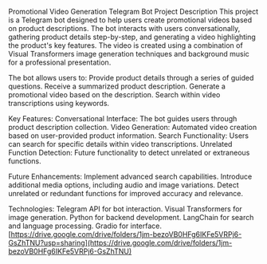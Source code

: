 Promotional Video Generation Telegram Bot
Project Description
This project is a Telegram bot designed to help users create promotional videos based on product descriptions. The bot interacts with users conversationally, gathering product details step-by-step, and generating a video highlighting the product's key features. The video is created using a combination of Visual Transformers image generation techniques and background music for a professional presentation.

The bot allows users to:
Provide product details through a series of guided questions.
Receive a summarized product description.
Generate a promotional video based on the description.
Search within video transcriptions using keywords.

Key Features:
Conversational Interface: The bot guides users through product description collection.
Video Generation: Automated video creation based on user-provided product information.
Search Functionality: Users can search for specific details within video transcriptions.
Unrelated Function Detection: Future functionality to detect unrelated or extraneous functions.

Future Enhancements:
Implement advanced search capabilities.
Introduce additional media options, including audio and image variations.
Detect unrelated or redundant functions for improved accuracy and relevance.

Technologies:
Telegram API for bot interaction.
Visual Transformers for image generation.
Python for backend development.
LangChain for search and language processing.
Gradio for interface.
[https://drive.google.com/drive/folders/1jm-bezoVB0HFg6IKFe5VRPj6-GsZhTNU?usp=sharing](https://drive.google.com/drive/folders/1jm-bezoVB0HFg6IKFe5VRPj6-GsZhTNU) 
